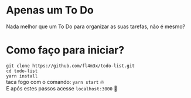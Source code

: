 # Apenas um To Do
Nada melhor que um To Do para organizar as suas tarefas, não é mesmo?

# Como faço para iniciar?
`git clone https://github.com/fl4m3x/todo-list.git`<br>
`cd todo-list`<br>
`yarn install`<br>
taca fogo com o comando: `yarn start` 🔥<br>
E após estes passos acesse `localhost:3000` 🎉
